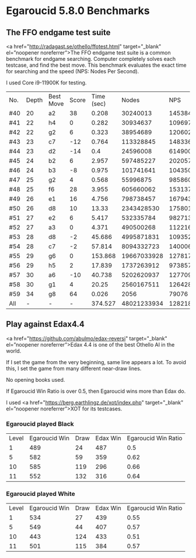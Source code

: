 # Egaroucid 5.8.0 Benchmarks

## The FFO endgame test suite

<a href="http://radagast.se/othello/ffotest.html" target="_blank" el=”noopener noreferrer”>The FFO endgame test suite</a> is a common benchmark for endgame searching. Computer completely solves each testcase, and find the best move. This benchmark evaluates the exact time for searching and the speed (NPS: Nodes Per Second).

I used Core i9-11900K for testing.

<table>
<tr>
<td>No.</td>
<td>Depth</td>
<td>Best Move</td>
<td>Score</td>
<td>Time (sec)</td>
<td>Nodes</td>
<td>NPS</td>
</tr>
<tr>
<td>#40</td>
<td>20</td>
<td>a2</td>
<td>38</td>
<td>0.208</td>
<td>30240013</td>
<td>145384677</td>
</tr>
<tr>
<td>#41</td>
<td>22</td>
<td>h4</td>
<td>0</td>
<td>0.282</td>
<td>30934637</td>
<td>109697294</td>
</tr>
<tr>
<td>#42</td>
<td>22</td>
<td>g2</td>
<td>6</td>
<td>0.323</td>
<td>38954689</td>
<td>120602752</td>
</tr>
<tr>
<td>#43</td>
<td>23</td>
<td>c7</td>
<td>-12</td>
<td>0.764</td>
<td>113328845</td>
<td>148336184</td>
</tr>
<tr>
<td>#44</td>
<td>23</td>
<td>d2</td>
<td>-14</td>
<td>0.4</td>
<td>24596008</td>
<td>61490020</td>
</tr>
<tr>
<td>#45</td>
<td>24</td>
<td>b2</td>
<td>6</td>
<td>2.957</td>
<td>597485227</td>
<td>202057905</td>
</tr>
<tr>
<td>#46</td>
<td>24</td>
<td>b3</td>
<td>-8</td>
<td>0.975</td>
<td>101741641</td>
<td>104350401</td>
</tr>
<tr>
<td>#47</td>
<td>25</td>
<td>g2</td>
<td>4</td>
<td>0.568</td>
<td>55996875</td>
<td>98586047</td>
</tr>
<tr>
<td>#48</td>
<td>25</td>
<td>f6</td>
<td>28</td>
<td>3.955</td>
<td>605660062</td>
<td>153137815</td>
</tr>
<tr>
<td>#49</td>
<td>26</td>
<td>e1</td>
<td>16</td>
<td>4.756</td>
<td>798738457</td>
<td>167943325</td>
</tr>
<tr>
<td>#50</td>
<td>26</td>
<td>d8</td>
<td>10</td>
<td>13.33</td>
<td>2343428530</td>
<td>175801090</td>
</tr>
<tr>
<td>#51</td>
<td>27</td>
<td>e2</td>
<td>6</td>
<td>5.417</td>
<td>532335784</td>
<td>98271328</td>
</tr>
<tr>
<td>#52</td>
<td>27</td>
<td>a3</td>
<td>0</td>
<td>4.371</td>
<td>490500268</td>
<td>112216945</td>
</tr>
<tr>
<td>#53</td>
<td>28</td>
<td>d8</td>
<td>-2</td>
<td>45.686</td>
<td>4995871831</td>
<td>109352358</td>
</tr>
<tr>
<td>#54</td>
<td>28</td>
<td>c7</td>
<td>-2</td>
<td>57.814</td>
<td>8094332723</td>
<td>140006446</td>
</tr>
<tr>
<td>#55</td>
<td>29</td>
<td>g6</td>
<td>0</td>
<td>153.868</td>
<td>19667033928</td>
<td>127817570</td>
</tr>
<tr>
<td>#56</td>
<td>29</td>
<td>h5</td>
<td>2</td>
<td>17.839</td>
<td>1737263912</td>
<td>97385722</td>
</tr>
<tr>
<td>#57</td>
<td>30</td>
<td>a6</td>
<td>-10</td>
<td>40.738</td>
<td>5202620937</td>
<td>127709287</td>
</tr>
<tr>
<td>#58</td>
<td>30</td>
<td>g1</td>
<td>4</td>
<td>20.25</td>
<td>2560167511</td>
<td>126428025</td>
</tr>
<tr>
<td>#59</td>
<td>34</td>
<td>g8</td>
<td>64</td>
<td>0.026</td>
<td>2056</td>
<td>79076</td>
</tr>
<tr>
<td>All</td>
<td>-</td>
<td>-</td>
<td>-</td>
<td>374.527</td>
<td>48021233934</td>
<td>128218350</td>
</tr>
</table>







## Play against Edax4.4

<a href="https://github.com/abulmo/edax-reversi" target="_blank" el=”noopener noreferrer”>Edax 4.4</a> is one of the best Othello AI in the world.

If I set the game from the very beginning, same line appears a lot. To avoid this, I set the game from many different near-draw lines.

No opening books used.

If Egaroucid Win Ratio is over 0.5, then Egaroucid wins more than Edax do.

I used <a href="https://berg.earthlingz.de/xot/index.php" target="_blank" el=”noopener noreferrer”>XOT</a> for its testcases.

### Egaroucid played Black

<table>
<tr>
<td>Level</td>
<td>Egaroucid Win</td>
<td>Draw</td>
<td>Edax Win</td>
<td>Egaroucid Win Ratio</td>
</tr>
<tr>
<td>1</td>
<td>489</td>
<td>24</td>
<td>487</td>
<td>0.5</td>
</tr>
<tr>
<td>5</td>
<td>582</td>
<td>59</td>
<td>359</td>
<td>0.62</td>
</tr>
<tr>
<td>10</td>
<td>585</td>
<td>119</td>
<td>296</td>
<td>0.66</td>
</tr>
<tr>
<td>11</td>
<td>552</td>
<td>132</td>
<td>316</td>
<td>0.64</td>
</tr>
</table>



### Egaroucid played White

<table>
<tr>
<td>Level</td>
<td>Egaroucid Win</td>
<td>Draw</td>
<td>Edax Win</td>
<td>Egaroucid Win Ratio</td>
</tr>
<tr>
<td>1</td>
<td>534</td>
<td>27</td>
<td>439</td>
<td>0.55</td>
</tr>
<tr>
<td>5</td>
<td>549</td>
<td>44</td>
<td>407</td>
<td>0.57</td>
</tr>
<tr>
<td>10</td>
<td>443</td>
<td>124</td>
<td>433</td>
<td>0.51</td>
</tr>
<tr>
<td>11</td>
<td>501</td>
<td>115</td>
<td>384</td>
<td>0.57</td>
</tr>
</table>

